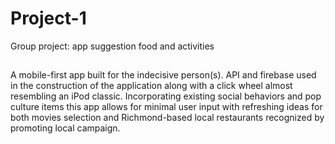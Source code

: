 # Project-1
Group project: app suggestion food and activities
## 
A mobile-first app built for the indecisive person(s). API and firebase used in the construction of the application along with a click wheel almost resembling an iPod classic. Incorporating existing social behaviors and pop culture items this app allows for minimal user input with refreshing ideas for both movies selection and Richmond-based local restaurants recognized by promoting local campaign.
